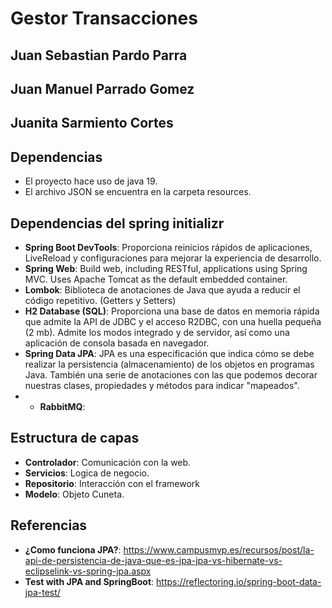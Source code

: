 # Gestor Transacciones
## Juan Sebastian Pardo Parra
## Juan Manuel Parrado Gomez
## Juanita Sarmiento Cortes
## Dependencias
- El proyecto hace uso de java 19.
- El archivo JSON se encuentra en la carpeta resources.


## Dependencias del spring initializr

- **Spring Boot DevTools**: Proporciona reinicios rápidos de aplicaciones, LiveReload y configuraciones para mejorar la experiencia de desarrollo.
- **Spring Web**: Build web, including RESTful, applications using Spring MVC. Uses Apache Tomcat as the default embedded container.
- **Lombok**: Biblioteca de anotaciones de Java que ayuda a reducir el código repetitivo. (Getters y Setters)
- **H2 Database (SQL)**: Proporciona una base de datos en memoria rápida que admite la API de JDBC y el acceso R2DBC, con una huella pequeña (2 mb). Admite los modos integrado y de servidor, así como una aplicación de consola basada en navegador.
- **Spring Data JPA**: JPA es una especificación que indica cómo se debe realizar la persistencia (almacenamiento) de los objetos en programas Java. También una serie de anotaciones con las que podemos decorar nuestras clases, propiedades y métodos para indicar "mapeados".
- - **RabbitMQ**: 

## Estructura de capas
- **Controlador**: Comunicación con la web.
- **Servicios**: Logica de negocio.
- **Repositorio**: Interacción con el framework
- **Modelo**: Objeto Cuneta.

## Referencias
- **¿Como funciona JPA?**: https://www.campusmvp.es/recursos/post/la-api-de-persistencia-de-java-que-es-jpa-jpa-vs-hibernate-vs-eclipselink-vs-spring-jpa.aspx
- **Test with JPA and SpringBoot**: https://reflectoring.io/spring-boot-data-jpa-test/
